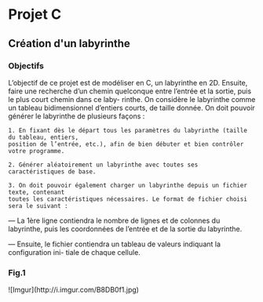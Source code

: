<h1>Projet C</h1>
<h2>Création d'un labyrinthe</h2>
<h3>Objectifs</h3>
L’objectif de ce projet est de modéliser en C, un labyrinthe en 2D. Ensuite, faire une recherche
d’un chemin quelconque entre l’entrée et la sortie, puis le plus court chemin dans ce laby-
rinthe. On considère le labyrinthe comme un tableau bidimensionnel d’entiers courts, de
taille donnée. On doit pouvoir générer le labyrinthe de plusieurs façons :
	
	1. En fixant dès le départ tous les paramètres du labyrinthe (taille du tableau, entiers,
	position de l’entrée, etc.), afin de bien débuter et bien contrôler votre programme.

	2. Générer aléatoirement un labyrinthe avec toutes ses caractéristiques de base.

	3. On doit pouvoir également charger un labyrinthe depuis un fichier texte, contenant
	toutes les caractéristiques nécessaires. Le format de fichier choisi sera le suivant :

— La 1ère ligne contiendra le nombre de lignes et de colonnes du labyrinthe, puis les
	coordonnées de l’entrée et de la sortie du labyrinthe.

— Ensuite, le fichier contiendra un tableau de valeurs indiquant la configuration ini-
	tiale de chaque cellule.

<h3>Fig.1</h3>
![Imgur](http://i.imgur.com/B8DB0f1.jpg)
